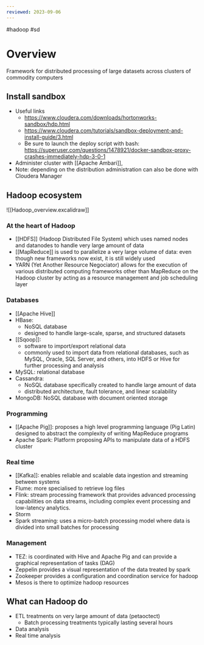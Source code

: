 ```yaml
---
reviewed: 2023-09-06
---
```


#hadoop #sd

# Overview

Framework for distributed processing of large datasets across clusters of commodity computers

## Install sandbox

- Useful links
  - https://www.cloudera.com/downloads/hortonworks-sandbox/hdp.html
  - https://www.cloudera.com/tutorials/sandbox-deployment-and-install-guide/3.html
  - Be sure to launch the deploy script with bash: https://superuser.com/questions/1478921/docker-sandbox-proxy-crashes-immediately-hdp-3-0-1
- Administer cluster with [[Apache Ambari]],
- Note: depending on the distribution administration can also be done with Cloudera Manager

## Hadoop ecosystem

![[Hadoop_overview.excalidraw]]

### At the heart of Hadoop

- [[HDFS]] (Hadoop Distributed File System) which uses named nodes and datanodes to handle very large amount of data
- [[MapReduce]] is used to parallelize a very large volume of data: even though new frameworks now exist, it is still widely used
- YARN (Yet Another Resource Negociator) allows for the execution of various distributed computing frameworks other than MapReduce on the Hadoop cluster by acting as a resource management and job scheduling layer

### Databases

- [[Apache Hive]]
- HBase:
  - NoSQL database
  - designed to handle large-scale, sparse, and structured datasets
- [[Sqoop]]:
  - software to import/export relational data
  - commonly used to import data from relational databases, such as MySQL, Oracle, SQL Server, and others, into HDFS or Hive for further processing and analysis
- MySQL: relational database
- Cassandra:
  - NoSQL database specifically created to handle large amount of data
  - distributed architecture, fault tolerance, and linear scalability
- MongoDB: NoSQL database with document oriented storage

### Programming

- [[Apache Pig]]: proposes a high level programming language (Pig Latin) designed to abstract the complexity of writing MapReduce programs
- Apache Spark: Platform proposing APIs to manipulate data of a HDFS cluster

### Real time

- [[Kafka]]: enables reliable and scalable data ingestion and streaming between systems
- Flume: more specialised to retrieve log files
- Flink: stream processing framework that provides advanced processing capabilities on data streams, including complex event processing and low-latency analytics.
- Storm
- Spark streaming: uses a micro-batch processing model where data is divided into small batches for processing

### Management

- TEZ: is coordinated with Hive and Apache Pig and can provide a graphical representation of tasks (DAG)
- Zeppelin provides a visual representation of the data treated by spark
- Zookeeper provides a configuration and coordination service for hadoop
- Mesos is there to optimize hadoop resources

## What can Hadoop do

- ETL treatments on very large amount of data (petaoctect)
  - Batch processing treatments typically lasting several hours
- Data analysis
- Real time analysis
